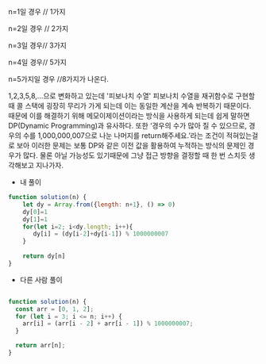n=1일 경우 // 1가지

n=2일 경우 // 2가지

n=3일 경우// 3가지

n=4일 경우// 5가지

n=5가지일 경우 //8가지가 나온다.

1,2,3,5,8,...으로 변화하고 있는데 '피보나치 수열'
피보나치 수열을 재귀함수로 구현할 때 콜 스택에 굉장히 무리가 가게 되는데 이는 동일한
계산을 계속 반복하기 때문이다. 때문에 이를 해결하기 위해 메모이제이션이라는 방식을 사용하게 되는데 쉽게 말하면 
DP(Dynamic Programming)과 유사하다. 또한  ‘경우의 수가 많아 질 수 있으므로, 경우의 수를 1,000,000,007으로 나눈 나머지를 return해주세요.’라는 조건이
적혀있는걸로 보아 이러한 문제는 보통 DP와 같은 이전 값을 활용하여 누적하는 방식의 문제인 경우가 많다. 물론 아닐 가능성도 있기때문에 그냥 접근 방향을 결정할 때 한 번 스치듯 생각해보고 지나가자.
- 내 풀이
```jsx
function solution(n) {
    let dy = Array.from({length: n+1}, () => 0)
    dy[0]=1
    dy[1]=1
    for(let i=2; i<dy.length; i++){
       dy[i] = (dy[i-2]+dy[i-1]) % 1000000007 
    }
    
    return dy[n] 
}
```

- 다른 사람 풀이
```jsx

function solution(n) {
  const arr = [0, 1, 2];
  for (let i = 3; i <= n; i++) {
    arr[i] = (arr[i - 2] + arr[i - 1]) % 1000000007;
  }

  return arr[n];
}
```
